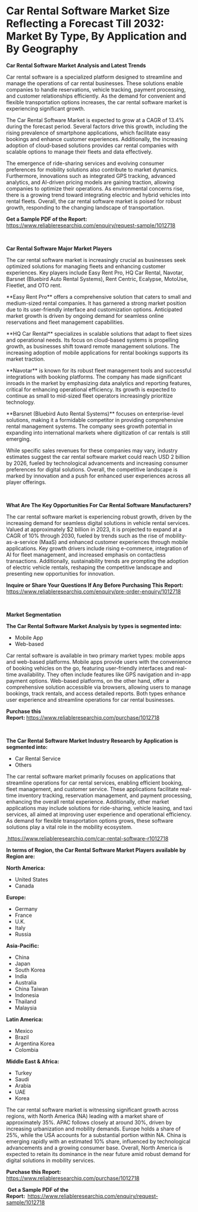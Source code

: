 <p><h1>Car Rental Software Market Size Reflecting a Forecast Till 2032: Market By Type, By Application and By Geography</h1></p><p><strong>Car Rental Software Market Analysis and Latest Trends</strong></p>
<p><p>Car rental software is a specialized platform designed to streamline and manage the operations of car rental businesses. These solutions enable companies to handle reservations, vehicle tracking, payment processing, and customer relationships efficiently. As the demand for convenient and flexible transportation options increases, the car rental software market is experiencing significant growth. </p><p>The Car Rental Software Market is expected to grow at a CAGR of 13.4% during the forecast period. Several factors drive this growth, including the rising prevalence of smartphone applications, which facilitate easy bookings and enhance customer experiences. Additionally, the increasing adoption of cloud-based solutions provides car rental companies with scalable options to manage their fleets and data effectively.</p><p>The emergence of ride-sharing services and evolving consumer preferences for mobility solutions also contribute to market dynamics. Furthermore, innovations such as integrated GPS tracking, advanced analytics, and AI-driven pricing models are gaining traction, allowing companies to optimize their operations. As environmental concerns rise, there is a growing trend toward integrating electric and hybrid vehicles into rental fleets. Overall, the car rental software market is poised for robust growth, responding to the changing landscape of transportation.</p></p>
<p><strong>Get a Sample PDF of the Report:&nbsp;</strong> <a href="https://www.reliableresearchiq.com/enquiry/request-sample/1012718?utm_campaign=1123&utm_medium=2&utm_source=Github&utm_content=ia&utm_term=16042025&utm_id=car-rental-software">https://www.reliableresearchiq.com/enquiry/request-sample/1012718</a></p>
<p>&nbsp;</p>
<p><strong>Car Rental Software Major Market Players</strong></p>
<p><p>The car rental software market is increasingly crucial as businesses seek optimized solutions for managing fleets and enhancing customer experiences. Key players include Easy Rent Pro, HQ Car Rental, Navotar, Barsnet (Bluebird Auto Rental Systems), Rent Centric, Ecalypse, MotoUse, Fleetlet, and OTO rent.</p><p>**Easy Rent Pro** offers a comprehensive solution that caters to small and medium-sized rental companies. It has garnered a strong market position due to its user-friendly interface and customization options. Anticipated market growth is driven by ongoing demand for seamless online reservations and fleet management capabilities.</p><p>**HQ Car Rental** specializes in scalable solutions that adapt to fleet sizes and operational needs. Its focus on cloud-based systems is propelling growth, as businesses shift toward remote management solutions. The increasing adoption of mobile applications for rental bookings supports its market traction.</p><p>**Navotar** is known for its robust fleet management tools and successful integrations with booking platforms. The company has made significant inroads in the market by emphasizing data analytics and reporting features, critical for enhancing operational efficiency. Its growth is expected to continue as small to mid-sized fleet operators increasingly prioritize technology.</p><p>**Barsnet (Bluebird Auto Rental Systems)** focuses on enterprise-level solutions, making it a formidable competitor in providing comprehensive rental management systems. The company sees growth potential in expanding into international markets where digitization of car rentals is still emerging.</p><p>While specific sales revenues for these companies may vary, industry estimates suggest the car rental software market could reach USD 2 billion by 2026, fueled by technological advancements and increasing consumer preferences for digital solutions. Overall, the competitive landscape is marked by innovation and a push for enhanced user experiences across all player offerings.</p></p>
<p>&nbsp;</p>
<p><strong>What Are The Key Opportunities For Car Rental Software Manufacturers?</strong></p>
<p><p>The car rental software market is experiencing robust growth, driven by the increasing demand for seamless digital solutions in vehicle rental services. Valued at approximately $2 billion in 2023, it is projected to expand at a CAGR of 10% through 2030, fueled by trends such as the rise of mobility-as-a-service (MaaS) and enhanced customer experiences through mobile applications. Key growth drivers include rising e-commerce, integration of AI for fleet management, and increased emphasis on contactless transactions. Additionally, sustainability trends are prompting the adoption of electric vehicle rentals, reshaping the competitive landscape and presenting new opportunities for innovation.</p></p>
<p><strong>Inquire or Share Your Questions If Any Before Purchasing This Report:</strong> <a href="https://www.reliableresearchiq.com/enquiry/pre-order-enquiry/1012718?utm_campaign=1123&utm_medium=2&utm_source=Github&utm_content=ia&utm_term=16042025&utm_id=car-rental-software">https://www.reliableresearchiq.com/enquiry/pre-order-enquiry/1012718</a></p>
<p>&nbsp;</p>
<p><strong>Market Segmentation</strong></p>
<p><strong>The Car Rental Software Market Analysis by types is segmented into:</strong></p>
<p><ul><li>Mobile App</li><li>Web-based</li></ul></p>
<p><p>Car rental software is available in two primary market types: mobile apps and web-based platforms. Mobile apps provide users with the convenience of booking vehicles on the go, featuring user-friendly interfaces and real-time availability. They often include features like GPS navigation and in-app payment options. Web-based platforms, on the other hand, offer a comprehensive solution accessible via browsers, allowing users to manage bookings, track rentals, and access detailed reports. Both types enhance user experience and streamline operations for car rental businesses.</p></p>
<p><strong>Purchase this Report:&nbsp;</strong><a href="https://www.reliableresearchiq.com/purchase/1012718?utm_campaign=1123&utm_medium=2&utm_source=Github&utm_content=ia&utm_term=16042025&utm_id=car-rental-software">https://www.reliableresearchiq.com/purchase/1012718</a></p>
<p>&nbsp;</p>
<p><strong>The Car Rental Software Market Industry Research by Application is segmented into:</strong></p>
<p><ul><li>Car Rental Service</li><li>Others</li></ul></p>
<p><p>The car rental software market primarily focuses on applications that streamline operations for car rental services, enabling efficient booking, fleet management, and customer service. These applications facilitate real-time inventory tracking, reservation management, and payment processing, enhancing the overall rental experience. Additionally, other market applications may include solutions for ride-sharing, vehicle leasing, and taxi services, all aimed at improving user experience and operational efficiency. As demand for flexible transportation options grows, these software solutions play a vital role in the mobility ecosystem.</p></p>
<p><a href="https://www.reliableresearchiq.com/car-rental-software-r1012718?utm_campaign=1123&utm_medium=2&utm_source=Github&utm_content=ia&utm_term=16042025&utm_id=car-rental-software">&nbsp;https://www.reliableresearchiq.com/car-rental-software-r1012718</a></p>
<p><strong>In terms of Region, the Car Rental Software Market Players available by Region are:</strong></p>
<p>
    <p> <strong> North America: </strong>
        <ul>
            <li>United States</li>
            <li>Canada</li>
        </ul>
        </p> 
    <p> <strong> Europe: </strong>
        <ul>
            <li>Germany</li>
            <li>France</li>
            <li>U.K.</li>
            <li>Italy</li>
            <li>Russia</li>
        </ul>
        </p> 
    <p> <strong> Asia-Pacific: </strong>
        <ul>
            <li>China</li>
            <li>Japan</li>
            <li>South Korea</li>
            <li>India</li>
            <li>Australia</li>
            <li>China Taiwan</li>
            <li>Indonesia</li>
            <li>Thailand</li>
            <li>Malaysia</li>
        </ul>
        </p> 
    <p> <strong> Latin America: </strong>
        <ul>
            <li>Mexico</li>
            <li>Brazil</li>
            <li>Argentina Korea</li>
            <li>Colombia</li>
        </ul>
        </p> 
    <p> <strong> Middle East & Africa: </strong>
        <ul>
            <li>Turkey</li>
            <li>Saudi</li>
            <li>Arabia</li>
            <li>UAE</li>
            <li>Korea</li>
        </ul>
    </p>
    </p>
<p><p>The car rental software market is witnessing significant growth across regions, with North America (NA) leading with a market share of approximately 35%. APAC follows closely at around 30%, driven by increasing urbanization and mobility demands. Europe holds a share of 25%, while the USA accounts for a substantial portion within NA. China is emerging rapidly with an estimated 10% share, influenced by technological advancements and a growing consumer base. Overall, North America is expected to retain its dominance in the near future amid robust demand for digital solutions in mobility services.</p></p>
<p><strong>Purchase this Report: </strong><a href="https://www.reliableresearchiq.com/purchase/1012718?utm_campaign=1123&utm_medium=2&utm_source=Github&utm_content=ia&utm_term=16042025&utm_id=car-rental-software">https://www.reliableresearchiq.com/purchase/1012718</a></p>
<p>&nbsp;<strong>Get a Sample PDF of the Report:&nbsp;&nbsp;</strong><a href="https://www.reliableresearchiq.com/enquiry/request-sample/1012718?utm_campaign=1123&utm_medium=2&utm_source=Github&utm_content=ia&utm_term=16042025&utm_id=car-rental-software">https://www.reliableresearchiq.com/enquiry/request-sample/1012718</a></p>
<p><strong></strong></p>
<p><p></p><p></p><p></p></p>